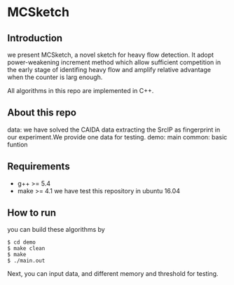 # MCSketch
## Introduction
we present MCSketch, a novel sketch for heavy flow detection. It adopt power-weakening increment method which allow sufficient competition in the early stage of identifing heavy flow and amplify relative advantage when the counter is larg enough.

All algorithms in this repo are implemented in C++.
## About this repo
data: we have solved the CAIDA data extracting the SrcIP as fingerprint in our experiment.We provide one data for testing.
demo: main
common: basic funtion
## Requirements
- g++ >= 5.4
- make >= 4.1
we have test this repository in ubuntu 16.04
## How to run
you can build these algorithms by
```
$ cd demo
$ make clean
$ make
$ ./main.out
```
Next, you can input data, and different memory and threshold for testing.
